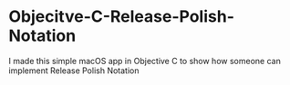 # Objecitve-C-Release-Polish-Notation
I made this simple macOS app in Objective C to show how someone can implement Release Polish Notation
